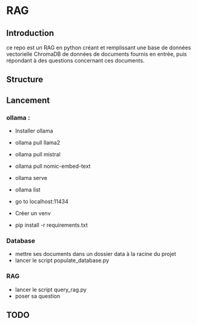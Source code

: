 # RAG

## Introduction
ce repo est un RAG en python créant et remplissant une base de données vectorielle ChromaDB de données de documents fournis en entrée, puis répondant à des questions concernant ces documents.

## Structure

## Lancement

### ollama :  
* Installer ollama  
* ollama pull llama2  
* ollama pull mistral  
* ollama pull nomic-embed-text
* ollama serve  
  
* ollama list  
* go to localhost:11434

  
* Créer un venv
* pip install -r requirements.txt

### Database
* mettre ses documents dans un dossier data à la racine du projet
* lancer le script populate_database.py
  
### RAG
* lancer le script query_rag.py
* poser sa question
  
## TODO



